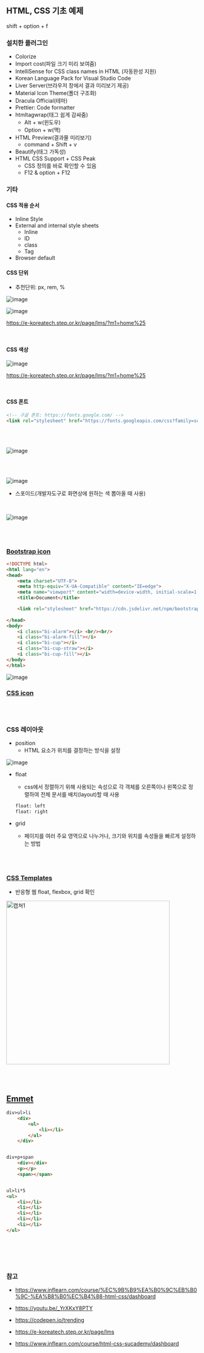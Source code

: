 ## HTML, CSS 기초 예제
shift + option + f

### 설치한 플러그인
- Colorize
- Import cost(파일 크기 미리 보여줌)
- IntelliSense for CSS class names in HTML (자동완성 지원)
- Korean Language Pack for Visual Studio Code
- Liver Server(브라우저 창에서 결과 미리보기 제공)
- Material Icon Theme(폴더 구조화)
- Dracula Official(테마)
- Prettier: Code formatter
- htmltagwrap(태그 쉽게 감싸줌)
  - Alt + w(윈도우)
  - Option + w(맥)
- HTML Preview(결과물 미리보기)
  - command + Shift + v
- Beautify(태그 가독성)
- HTML CSS Support + CSS Peak
  - CSS 정의를 바로 확인할 수 있음
  - F12 & option + F12


### 기타
#### CSS 적용 순서
- Inline Style
- External and internal style sheets
  - Inline
  - ID
  - class
  - Tag
- Browser default

#### CSS 단위
- 추천단위: px, rem, %

![image](https://user-images.githubusercontent.com/50076031/126729083-3c79bb5c-c9c3-41db-88f4-4653a4fb6250.png)

![image](https://user-images.githubusercontent.com/50076031/126729135-0856f27d-9ed7-4440-96b2-fe62cd2971ff.png)

https://e-koreatech.step.or.kr/page/lms/?m1=home%25

<br>

#### CSS 색상

![image](https://user-images.githubusercontent.com/50076031/126729440-76f131b2-168e-4aa7-9939-842a98bfce49.png)

https://e-koreatech.step.or.kr/page/lms/?m1=home%25

<br>

#### CSS 폰트

```html
<!-- 구글 폰트: https://fonts.google.com/ -->
<link rel="stylesheet" href="https://fonts.googleapis.com/css?family=sofia">
```

<br><br>

![image](https://user-images.githubusercontent.com/50076031/126587312-3e6f0f4b-27b1-40a1-844e-57c701857bdd.png)


<br><br>


![image](https://user-images.githubusercontent.com/50076031/126515759-d5af9c63-abbd-4463-8658-865e97eed498.png)

- 스포이드(개발자도구로 화면상에 원하는 색 뽑아올 때 사용)

<br>

![image](https://user-images.githubusercontent.com/50076031/126586509-5f6a1dae-f53b-420f-bdfc-a58ccf019d8c.png)

<br><br>

### [Bootstrap icon](https://blog.getbootstrap.com/2021/01/07/bootstrap-icons-1-3-0/)

```html
<!DOCTYPE html>
<html lang="en">
<head>
    <meta charset="UTF-8">
    <meta http-equiv="X-UA-Compatible" content="IE=edge">
    <meta name="viewport" content="width=device-width, initial-scale=1.0">
    <title>Document</title>

    <link rel="stylesheet" href="https://cdn.jsdelivr.net/npm/bootstrap-icons@1.3.0/font/bootstrap-icons.css">
    
</head>
<body>
    <i class="bi-alarm"></i> <br/><br/>
    <i class="bi-alarm-fill"></i>
    <i class="bi-cup"></i>
    <i class="bi-cup-straw"></i>
    <i class="bi-cup-fill"></i>
</body>
</html>
```

![image](https://user-images.githubusercontent.com/50076031/126859826-7aece7f5-c6b2-40a8-a68e-aa6c8d3666a4.png)

### [CSS icon](https://www.w3schools.com/css/css_icons.asp)

<br><br>

### CSS 레이아웃
- position
  - HTML 요소가 위치를 결정하는 방식을 설정

![image](https://user-images.githubusercontent.com/50076031/126860278-125cb47b-4383-4e7f-8c29-27c61675e085.png)

- float
  - css에서 정렬하기 위해 사용되는 속성으로 각 객체를 오른쪽이나 왼쪽으로 정렬하여 전체 문서를 배치(layout)할 때 사용

  ```html
  float: left
  float: right
  ```

- grid
  - 페이지를 여러 주요 영역으로 나누거나, 크기와 위치를 속성들을 빠르게 설정하는 방법

<br><br>

### [CSS Templates](https://www.w3schools.com/css/css_templates.asp)
- 반응형 웹 float, flexbox, grid 확인

<img width="430" alt="캡쳐1" src="https://user-images.githubusercontent.com/50076031/126861703-4338bcc7-03ad-4b9a-a70c-6af25bfd6628.png">

<br><br>

## [Emmet](https://docs.emmet.io/abbreviations/syntax/)

```html
div>ul>li
    <div>
        <ul>
            <li></li>
        </ul>
    </div>


div+p+span
    <div></div>
    <p></p>
    <span></span>


ul>li*5
<ul>
    <li></li>
    <li></li>
    <li></li>
    <li></li>
    <li></li>
</ul>

    
```


<br><br>

### 참고 
- https://www.inflearn.com/course/%EC%9B%B9%EA%B0%9C%EB%B0%9C-%EA%B8%B0%EC%B4%88-html-css/dashboard

- https://youtu.be/_YrXKxY8PTY

- https://codepen.io/trending

- https://e-koreatech.step.or.kr/page/lms

- https://www.inflearn.com/course/html-css-sucademy/dashboard
